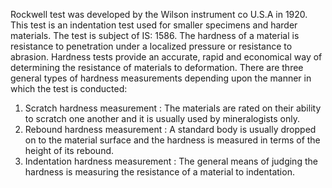 Rockwell test was developed by the Wilson instrument co U.S.A in 1920. This test is an indentation test used for smaller specimens and harder materials. The test is subject of IS: 1586. The hardness of a material is resistance to penetration under a localized pressure or resistance to abrasion. Hardness tests provide an accurate, rapid and economical way of determining the resistance of materials to deformation. There are three general types of hardness measurements depending upon the manner in which the
test is conducted: 

1. Scratch hardness measurement : The materials are rated on their ability to scratch one another and it is usually used by mineralogists only. 
2. Rebound hardness measurement : A standard body is usually dropped on to the material surface and the hardness is measured in terms of the height of its rebound.
3. Indentation hardness measurement : The general means of judging the hardness is measuring the resistance of a material to indentation.

